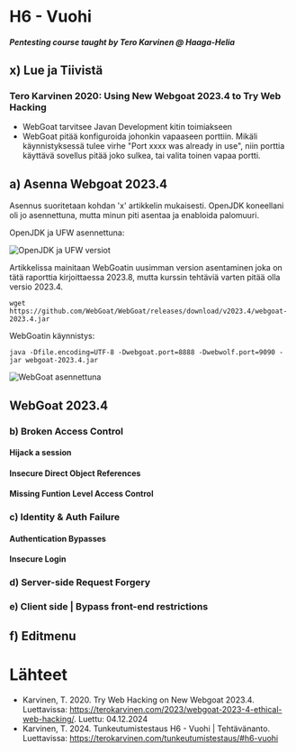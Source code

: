 # H6 - Vuohi
##### Pentesting course taught by Tero Karvinen @ Haaga-Helia

## x) Lue ja Tiivistä
### Tero Karvinen 2020: Using New Webgoat 2023.4 to Try Web Hacking
- WebGoat tarvitsee Javan Development kitin toimiakseen
- WebGoat pitää konfiguroida johonkin vapaaseen porttiin. Mikäli käynnistyksessä tulee virhe "Port xxxx was already in use", niin porttia käyttävä sovellus pitää joko sulkea, tai valita toinen vapaa portti.

## a) Asenna Webgoat 2023.4
Asennus suoritetaan kohdan 'x' artikkelin mukaisesti. OpenJDK koneellani oli jo asennettuna, mutta minun piti asentaa ja enabloida palomuuri.

OpenJDK ja UFW asennettuna:

![OpenJDK ja UFW versiot]()

Artikkelissa mainitaan WebGoatin uusimman version asentaminen joka on tätä raporttia kirjoittaessa 2023.8, mutta kurssin tehtäviä varten pitää olla versio 2023.4.

    wget https://github.com/WebGoat/WebGoat/releases/download/v2023.4/webgoat-2023.4.jar

WebGoatin käynnistys:

    java -Dfile.encoding=UTF-8 -Dwebgoat.port=8888 -Dwebwolf.port=9090 -jar webgoat-2023.4.jar

![WebGoat asennettuna]()

## WebGoat 2023.4
### b) Broken Access Control
#### Hijack a session
#### Insecure Direct Object References
#### Missing Funtion Level Access Control

### c) Identity & Auth Failure
#### Authentication Bypasses
#### Insecure Login

### d) Server-side Request Forgery

### e) Client side | Bypass front-end restrictions
## f) Editmenu



# Lähteet
- Karvinen, T. 2020. Try Web Hacking on New Webgoat 2023.4. Luettavissa: https://terokarvinen.com/2023/webgoat-2023-4-ethical-web-hacking/. Luettu: 04.12.2024
- Karvinen, T. 2024. Tunkeutumistestaus H6 - Vuohi | Tehtävänanto. Luettavissa: https://terokarvinen.com/tunkeutumistestaus/#h6-vuohi

